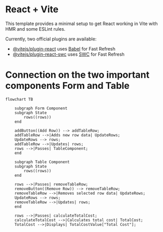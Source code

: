 # React + Vite

This template provides a minimal setup to get React working in Vite with HMR and some ESLint rules.

Currently, two official plugins are available:

- [@vitejs/plugin-react](https://github.com/vitejs/vite-plugin-react/blob/main/packages/plugin-react/README.md) uses [Babel](https://babeljs.io/) for Fast Refresh
- [@vitejs/plugin-react-swc](https://github.com/vitejs/vite-plugin-react-swc) uses [SWC](https://swc.rs/) for Fast Refresh


# Connection on the two important components Form and Table

```mermaid
flowchart TB

    subgraph Form Component
    subgraph State
        rows((rows))
    end

    addButton((Add Row)) --> addTableRow;
    addTableRow -->|Adds new row data| UpdateRows;
    UpdateRows --> rows;
    addTableRow -->|Updates| rows;
    rows -->|Passes| TableComponent;
    end

    subgraph Table Component
    subgraph State
        rows((rows))
    end

    rows -->|Passes| removeTableRow;
    removeButton((Remove Row)) --> removeTableRow;
    removeTableRow -->|Removes selected row data| UpdateRows;
    UpdateRows --> rows;
    removeTableRow -->|Updates| rows;
    end

    rows -->|Passes| calculateTotalCost;
    calculateTotalCost -->|Calculates total cost| TotalCost;
    TotalCost -->|Displays| TotalCostValue["Total Cost"];



```
